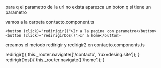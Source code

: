 para q el parametro de la url no exista aparezca un boton q si tiene un parametro

vamos a la carpeta contacto.component.ts 

<div *ngIf="!parametro">
    
    <button (click)="redirigir()">Ir a la pagina con parametro</button>
    <button (click)="redirigirDos()">Ir a home</button>

</div>

creamos el metodo redirigir y redirigir2 en contacto.components.ts

redirigir(){
    this._router.navigate(['/contacto', 'ruxxdesing.site']);
  }
  redirigirDos(){
    this._router.navigate(['/home']);
  }